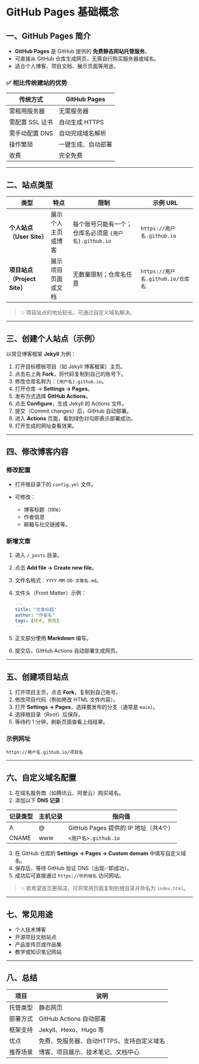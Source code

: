 # GitHub Pages 基础概念

## 一、GitHub Pages 简介

* **GitHub Pages** 是 GitHub 提供的 **免费静态网站托管服务**。
* 可直接从 GitHub 仓库生成网页，无需自行购买服务器或域名。
* 适合个人博客、项目文档、展示页面等用途。

### ✅ 相比传统建站的优势

| 传统方式       | GitHub Pages |
| ---------- | ------------ |
| 需租用服务器     | 无需服务器        |
| 需配置 SSL 证书 | 自动生成 HTTPS   |
| 需手动配置 DNS  | 自动完成域名解析     |
| 操作繁琐       | 一键生成、自动部署    |
| 收费         | 完全免费         |

---

## 二、站点类型

| 类型                     | 特点        | 限制                                 | 示例 URL                      |
| ---------------------- | --------- | ---------------------------------- | --------------------------- |
| **个人站点（User Site）**    | 展示个人主页或博客 | 每个账号只能有一个；仓库名必须是 `{用户名}.github.io` | `https://用户名.github.io`     |
| **项目站点（Project Site）** | 展示项目页面或文档 | 无数量限制；仓库名任意                        | `https://用户名.github.io/仓库名` |

> 💡 项目站点的地址较长，可通过自定义域名解决。

---

## 三、创建个人站点（示例）

以常见博客框架 **Jekyll** 为例：

1. 打开目标模板项目（如 Jekyll 博客框架）主页。
2. 点击右上角 **Fork**，将代码复制到自己的账号下。
3. 修改仓库名称为：`{用户名}.github.io`。
4. 打开仓库 → **Settings → Pages**。
5. 发布方式选择 **GitHub Actions**。
6. 点击 **Configure**，生成 Jekyll 的 Actions 文件。
7. 提交（Commit changes）后，GitHub 自动部署。
8. 进入 **Actions** 页面，看到绿色对勾即表示部署成功。
9. 打开生成的网址查看效果。

---

## 四、修改博客内容

### 修改配置

* 打开根目录下的 `config.yml` 文件。
* 可修改：

  * 博客标题（title）
  * 作者信息
  * 邮箱与社交链接等。

### 新增文章

1. 进入 `/_posts` 目录。
2. 点击 **Add file → Create new file**。
3. 文件名格式：`YYYY-MM-DD-文章名.md`。
4. 文件头（Front Matter）示例：

   ```yaml
   ---
   title: "文章标题"
   author: "作者名"
   tags: [技术, 教程]
   ---
   ```
5. 正文部分使用 **Markdown** 编写。
6. 提交后，GitHub Actions 自动部署生成网页。

---

## 五、创建项目站点

1. 打开项目主页，点击 **Fork**，复制到自己账号。
2. 修改项目代码（例如修改 HTML 文件内容）。
3. 打开 **Settings → Pages**，选择要发布的分支（通常是 `main`）。
4. 选择根目录（Root）后保存。
5. 等待约 1 分钟，刷新页面查看上线结果。

### 示例网址

```
https://用户名.github.io/项目名
```

---

## 六、自定义域名配置

1. 在域名服务商（如腾讯云、阿里云）购买域名。
2. 添加以下 **DNS 记录**：

| 记录类型  | 主机记录 | 指向值                         |
| ----- | ---- | --------------------------- |
| A     | @    | GitHub Pages 提供的 IP 地址（共4个） |
| CNAME | www  | `<用户名>.github.io`           |

3. 在 GitHub 仓库的 **Settings → Pages → Custom domain** 中填写自定义域名。
4. 保存后，等待 GitHub 验证 DNS（出现✅即成功）。
5. 成功后可直接通过 `https://你的域名` 访问网站。

> 💡 若希望首页更简洁，可将常用页面复制到根目录并命名为 `index.html`。

---

## 七、常见用途

* 个人技术博客
* 开源项目文档站点
* 产品宣传页或作品集
* 教学或知识笔记网站

---

## 八、总结

| 项目   | 说明                      |
| ---- | ----------------------- |
| 托管类型 | 静态网页                    |
| 部署方式 | GitHub Actions 自动部署     |
| 框架支持 | Jekyll、Hexo、Hugo 等      |
| 优点   | 免费、免服务器、自动HTTPS、支持自定义域名 |
| 推荐场景 | 博客、项目展示、技术笔记、文档中心       |


